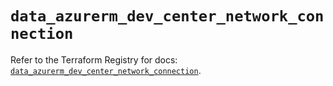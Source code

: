 # `data_azurerm_dev_center_network_connection`

Refer to the Terraform Registry for docs: [`data_azurerm_dev_center_network_connection`](https://registry.terraform.io/providers/hashicorp/azurerm/4.33.0/docs/data-sources/dev_center_network_connection).
